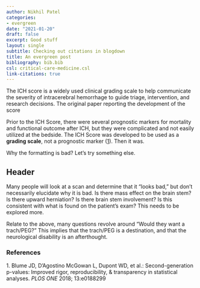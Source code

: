 ```yaml
---
author: Nikhil Patel
categories:
- evergreen
date: "2021-01-20"
draft: false
excerpt: Good stuff
layout: single
subtitle: Checking out citations in blogdown
title: An evergreen post
bibliography: bib.bib
csl: critical-care-medicine.csl
link-citations: true
---
```


The ICH score is a widely used clinical grading scale to help communicate the severity of intracerebral hemorrhage to guide triage, intervention, and research decisions. The original paper reporting the development of the score

Prior to the ICH Score, there were several prognostic markers for mortality and functional outcome after ICH, but they were complicated and not easily utilized at the bedside. The ICH Score was developed to be used as a **grading scale**, not a prognostic marker ([1](#ref-blumeSecondgenerationPvaluesImproved2018)). Then it was.

Why the formatting is bad? Let’s try something else.

## Header

Many people will look at a scan and determine that it “looks bad,” but don’t necessarily elucidate why it is bad. Is there mass effect on the brain stem? Is there upward herniation? Is there brain stem involvement? Is this consistent with what is found on the patient’s exam? This needs to be explored more.

Relate to the above, many questions revolve around “Would they want a trach/PEG?” This implies that the trach/PEG is a destination, and that the neurological disability is an afterthought.

### References

<div id="refs" class="references csl-bib-body">

<div id="ref-blumeSecondgenerationPvaluesImproved2018" class="csl-entry">

<span class="csl-left-margin">1. </span><span class="csl-right-inline">Blume JD, D’Agostino McGowan L, Dupont WD, et al.: Second-generation p-values: Improved rigor, reproducibility, & transparency in statistical analyses. *PLOS ONE* 2018; 13:e0188299</span>

</div>

</div>
